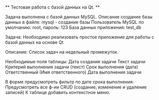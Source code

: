 ** Тестовая работа с базой данных на Qt. **

Задача выполнена с базой данных MySQL.
Описание создание базы данных в файле: mysql - создание базы
Пользователь MySQL по умолчанию: root, пароль: 123
База данных приложения: test_db


Задача: Необходимо реализовать простое приложение для работы с базой данных на основе Qt

Описание: Список задач  на недельный промежуток.

Необходимые поля таблицы:
Дата создания задачи
Текст задачи
Критерий выполнения задачи (текст)
Срок выполнения (дата)
Ответственный (Имя ответственного)
Дата выполнения задачи

В форме предусмотреть фильтр по дате срока выполнения.
Предусмотреть все ф-ии CRUD (создание, изменение и удаление записей)
К таблице добавить контекстное меню.
